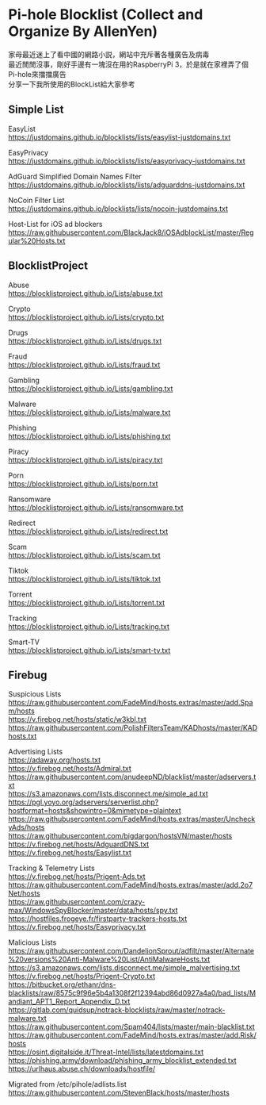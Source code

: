 # Pi-hole Blocklist (Collect and Organize By AllenYen)

家母最近迷上了看中國的網路小説，網站中充斥著各種廣告及病毒<br>
最近閒閒沒事，剛好手邊有一塊沒在用的RaspberryPi 3，於是就在家裡弄了個Pi-hole來擋擋廣告<br>
分享一下我所使用的BlockList給大家參考


## Simple List

EasyList<br>
https://justdomains.github.io/blocklists/lists/easylist-justdomains.txt

EasyPrivacy<br>
https://justdomains.github.io/blocklists/lists/easyprivacy-justdomains.txt

AdGuard Simplified Domain Names Filter<br>
https://justdomains.github.io/blocklists/lists/adguarddns-justdomains.txt

NoCoin Filter List<br>
https://justdomains.github.io/blocklists/lists/nocoin-justdomains.txt

Host-List for iOS ad blockers<br>
https://raw.githubusercontent.com/BlackJack8/iOSAdblockList/master/Regular%20Hosts.txt


## BlocklistProject

Abuse<br>
https://blocklistproject.github.io/Lists/abuse.txt

Crypto<br>
https://blocklistproject.github.io/Lists/crypto.txt

Drugs<br>
https://blocklistproject.github.io/Lists/drugs.txt

Fraud<br>
https://blocklistproject.github.io/Lists/fraud.txt

Gambling<br>
https://blocklistproject.github.io/Lists/gambling.txt

Malware<br>
https://blocklistproject.github.io/Lists/malware.txt

Phishing<br>
https://blocklistproject.github.io/Lists/phishing.txt

Piracy<br>
https://blocklistproject.github.io/Lists/piracy.txt

Porn<br>
https://blocklistproject.github.io/Lists/porn.txt

Ransomware<br>
https://blocklistproject.github.io/Lists/ransomware.txt

Redirect<br>
https://blocklistproject.github.io/Lists/redirect.txt

Scam<br>
https://blocklistproject.github.io/Lists/scam.txt

Tiktok<br>
https://blocklistproject.github.io/Lists/tiktok.txt

Torrent<br>
https://blocklistproject.github.io/Lists/torrent.txt

Tracking<br>
https://blocklistproject.github.io/Lists/tracking.txt

Smart-TV<br>
https://blocklistproject.github.io/Lists/smart-tv.txt


## Firebug

Suspicious Lists<br>
https://raw.githubusercontent.com/FadeMind/hosts.extras/master/add.Spam/hosts<br>
https://v.firebog.net/hosts/static/w3kbl.txt<br>
https://raw.githubusercontent.com/PolishFiltersTeam/KADhosts/master/KADhosts.txt

Advertising Lists<br>
https://adaway.org/hosts.txt<br>
https://v.firebog.net/hosts/Admiral.txt<br>
https://raw.githubusercontent.com/anudeepND/blacklist/master/adservers.txt<br>
https://s3.amazonaws.com/lists.disconnect.me/simple_ad.txt<br>
https://pgl.yoyo.org/adservers/serverlist.php?hostformat=hosts&showintro=0&mimetype=plaintext<br>
https://raw.githubusercontent.com/FadeMind/hosts.extras/master/UncheckyAds/hosts<br>
https://raw.githubusercontent.com/bigdargon/hostsVN/master/hosts<br>
https://v.firebog.net/hosts/AdguardDNS.txt<br>
https://v.firebog.net/hosts/Easylist.txt

Tracking & Telemetry Lists<br>
https://v.firebog.net/hosts/Prigent-Ads.txt<br>
https://raw.githubusercontent.com/FadeMind/hosts.extras/master/add.2o7Net/hosts<br>
https://raw.githubusercontent.com/crazy-max/WindowsSpyBlocker/master/data/hosts/spy.txt<br>
https://hostfiles.frogeye.fr/firstparty-trackers-hosts.txt<br>
https://v.firebog.net/hosts/Easyprivacy.txt

Malicious Lists<br>
https://raw.githubusercontent.com/DandelionSprout/adfilt/master/Alternate%20versions%20Anti-Malware%20List/AntiMalwareHosts.txt<br>
https://s3.amazonaws.com/lists.disconnect.me/simple_malvertising.txt<br>
https://v.firebog.net/hosts/Prigent-Crypto.txt<br>
https://bitbucket.org/ethanr/dns-blacklists/raw/8575c9f96e5b4a1308f2f12394abd86d0927a4a0/bad_lists/Mandiant_APT1_Report_Appendix_D.txt<br>
https://gitlab.com/quidsup/notrack-blocklists/raw/master/notrack-malware.txt<br>
https://raw.githubusercontent.com/Spam404/lists/master/main-blacklist.txt<br>
https://raw.githubusercontent.com/FadeMind/hosts.extras/master/add.Risk/hosts<br>
https://osint.digitalside.it/Threat-Intel/lists/latestdomains.txt<br>
https://phishing.army/download/phishing_army_blocklist_extended.txt<br>
https://urlhaus.abuse.ch/downloads/hostfile/

Migrated from /etc/pihole/adlists.list<br>
https://raw.githubusercontent.com/StevenBlack/hosts/master/hosts
